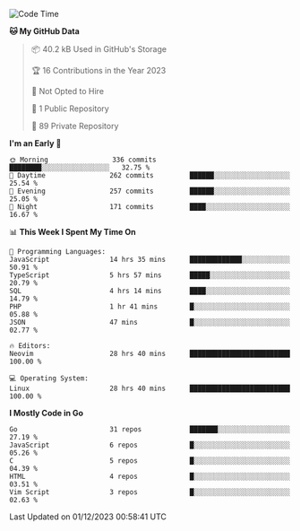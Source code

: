 
<!--START_SECTION:waka-->
![Code Time](http://img.shields.io/badge/Code%20Time-4%2C343%20hrs%2059%20mins-blue)

**🐱 My GitHub Data** 

> 📦 40.2 kB Used in GitHub's Storage 
 > 
> 🏆 16 Contributions in the Year 2023
 > 
> 🚫 Not Opted to Hire
 > 
> 📜 1 Public Repository 
 > 
> 🔑 89 Private Repository 
 > 
**I'm an Early 🐤** 

```text
🌞 Morning                336 commits         ████████░░░░░░░░░░░░░░░░░   32.75 % 
🌆 Daytime                262 commits         ██████░░░░░░░░░░░░░░░░░░░   25.54 % 
🌃 Evening                257 commits         ██████░░░░░░░░░░░░░░░░░░░   25.05 % 
🌙 Night                  171 commits         ████░░░░░░░░░░░░░░░░░░░░░   16.67 % 
```


📊 **This Week I Spent My Time On** 

```text
💬 Programming Languages: 
JavaScript               14 hrs 35 mins      █████████████░░░░░░░░░░░░   50.91 % 
TypeScript               5 hrs 57 mins       █████░░░░░░░░░░░░░░░░░░░░   20.79 % 
SQL                      4 hrs 14 mins       ████░░░░░░░░░░░░░░░░░░░░░   14.79 % 
PHP                      1 hr 41 mins        █░░░░░░░░░░░░░░░░░░░░░░░░   05.88 % 
JSON                     47 mins             █░░░░░░░░░░░░░░░░░░░░░░░░   02.77 % 

🔥 Editors: 
Neovim                   28 hrs 40 mins      █████████████████████████   100.00 % 

💻 Operating System: 
Linux                    28 hrs 40 mins      █████████████████████████   100.00 % 
```

**I Mostly Code in Go** 

```text
Go                       31 repos            ███████░░░░░░░░░░░░░░░░░░   27.19 % 
JavaScript               6 repos             █░░░░░░░░░░░░░░░░░░░░░░░░   05.26 % 
C                        5 repos             █░░░░░░░░░░░░░░░░░░░░░░░░   04.39 % 
HTML                     4 repos             █░░░░░░░░░░░░░░░░░░░░░░░░   03.51 % 
Vim Script               3 repos             █░░░░░░░░░░░░░░░░░░░░░░░░   02.63 % 
```




 Last Updated on 01/12/2023 00:58:41 UTC
<!--END_SECTION:waka-->
